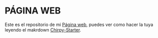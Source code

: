 # PÁGINA WEB
Este es el repositorio de mi [Página web](https://atriox2510.github.io), puedes ver como hacer la tuya leyendo el makrdown [Chirpy-Starter](Chirpy-Starter.md).
